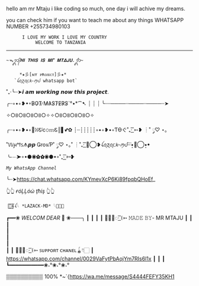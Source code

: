 hello am mr Mtaju i like coding so much, one day i will achive my dreams.


you can check him if you want to teach me about any things
           WHATSAPP NUMBER  +255734980103


          I LOVE MY WORK I LOVE MY COUNTRY
               WELCOME TO TANZANIA

****

*`~ᯓᬊ᭄𝚮𝚰 𝚻𝚮𝚰𝐒 𝚰𝐒 𝚳𝚪 𝚳𝚻𝚫𝐉𝐔.ᬊᬁ~`*

         *★彡[ᴍʏ ᴘʀᴏᴊᴇᴄᴛ]彡★*
       `ꪶꪖɀꪖᥴ𝘬-ꪑᦔ 𝚠𝚑𝚊𝚝𝚜𝚊𝚙𝚙 𝚋𝚘𝚝`

˚₊·╰┈➤𝙞 𝙖𝙢 𝙬𝙤𝙧𝙠𝙞𝙣𝙜 𝙣𝙤𝙬 𝙩𝙝𝙞𝙨 𝙥𝙧𝙤𝙟𝙚𝙘𝙩.

╭┈◦•◦❥•◦B̷O̷T̷ ̷M̷A̷S̷T̷E̷R̷S̷ˋ°•*⁀➷
┊
┊
┊
╰┈┈────┈────┈────┈➤

✧○ꊞ○ꊞ○ꊞ○ꊞ○✧✧○ꊞ○ꊞ○ꊞ○ꊞ○✧

╭┈◦•◦❥•◦👑𝚆Ꮛᶩc𝚘𝕞Ꮛ║▌💕✿
┊┈┊┊┊┊┊◦•◦❥•◦ƬӨぐ˚₊· ͟͟͞͞➳❥
┊˚ ༘♡ ⋆｡˚𝕎ԩᵃϯꜱᗑ𝙥𝙥 ǤroนƤ˚ ༘♡ ⋆｡˚
┊˚₊· ͟͟͞͞➳⃝❥ꪶꪖɀꪖᥴ𝘬-ꪑᦔ┄⃜•͙✧⃝•͙ꔷ
╰┈➤◦•●◉✿✿◉●•◦˚₊· ͟͟͞͞➳❥

*`My WhatsApp Channel`*

╰┈➤https://chat.whatsapp.com/KYmevXcP6Ki89fpqbQHoEf_

👆👆  *ғόĻĻόώ ţħίş*  👆👆

     🤍⃞𝄟ꪶ𓆩 *LAZACK-MD* 𓆩𖦻⃞🍓

┏━━❀ *_WELCOM_* *_DEAR_* 💞 ❀───╮
┃ 
┃
┃ 
┃ 👨🏻‍💻◌· ͟͞꒰➳  𝙼𝙰𝙳𝙴 𝙱𝚈- MR MTAJU
┃ 
┃ 
┃      
┃    
┃    
┃  
┃ 
┃    💁🏻‍♂️◌· ͟͞꒰➳ ꜱᴜᴘᴘᴏʀᴛ ᴄʜᴀɴᴇʟ🪀👇🏻
┃  https://whatsapp.com/channel/0029VaFytPbAojYm7RIs6l1x
┃ 
┃ 
┃
┗━━━━━━━━━━━❀˖°❀˖°❀˖°


▒▒▒▒▒▒▒▒▒▒ 100%
*~`{https://wa.me/message/S4444FEFY35KH1




























